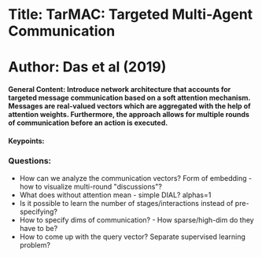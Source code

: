 # Title: TarMAC: Targeted Multi-Agent Communication

# Author: Das et al (2019)

#### General Content: Introduce network architecture that accounts for targeted message communication based on a soft attention mechanism. Messages are real-valued vectors which are aggregated with the help of attention weights. Furthermore, the approach allows for multiple rounds of communication before an action is executed.

#### Keypoints:

### Questions:
* How can we analyze the communication vectors? Form of embedding - how to visualize multi-round "discussions"?
* What does without attention mean - simple DIAL? alphas=1
* Is it possible to learn the number of stages/interactions instead of pre-specifying?
* How to specify dims of communication? - How sparse/high-dim do they have to be?
* How to come up with the query vector? Separate supervised learning problem?
